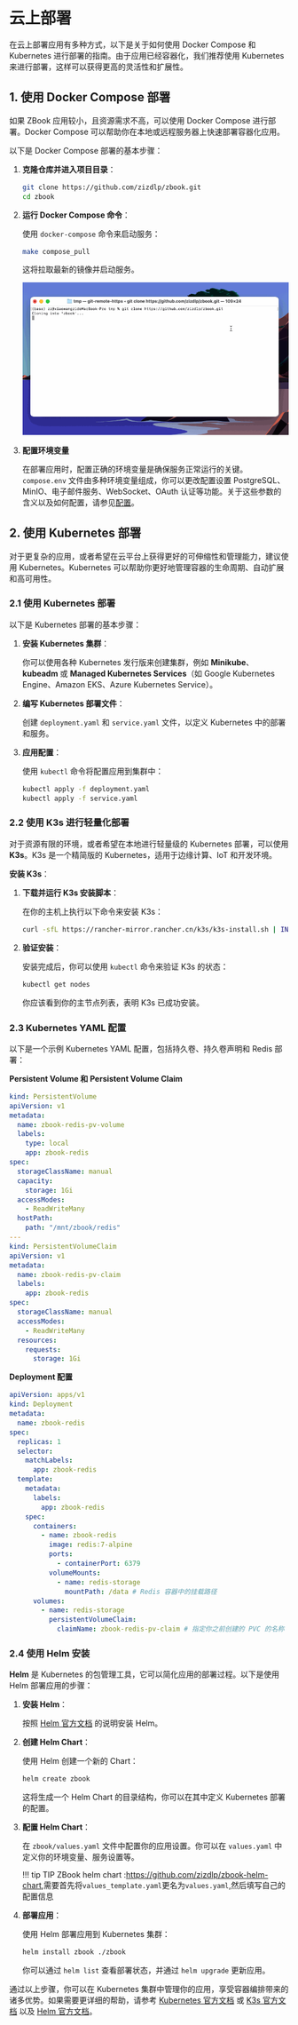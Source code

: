 # 云上部署

在云上部署应用有多种方式，以下是关于如何使用 Docker Compose 和 Kubernetes 进行部署的指南。由于应用已经容器化，我们推荐使用 Kubernetes 来进行部署，这样可以获得更高的灵活性和扩展性。

## 1. 使用 Docker Compose 部署

如果 ZBook 应用较小，且资源需求不高，可以使用 Docker Compose 进行部署。Docker Compose 可以帮助你在本地或远程服务器上快速部署容器化应用。

以下是 Docker Compose 部署的基本步骤：

1. **克隆仓库并进入项目目录**：

   ```bash
   git clone https://github.com/zizdlp/zbook.git
   cd zbook
   ```

2. **运行 Docker Compose 命令**：

   使用 `docker-compose` 命令来启动服务：

   ```bash
   make compose_pull
   ```

   这将拉取最新的镜像并启动服务。

   ![clone](./assets/clone.gif)

3. **配置环境变量**

   在部署应用时，配置正确的环境变量是确保服务正常运行的关键。`compose.env` 文件由多种环境变量组成，你可以更改配置设置 PostgreSQL、MinIO、电子邮件服务、WebSocket、OAuth 认证等功能。关于这些参数的含义以及如何配置，请参见[配置](使用/配置.md)。

## 2. 使用 Kubernetes 部署

对于更复杂的应用，或者希望在云平台上获得更好的可伸缩性和管理能力，建议使用 Kubernetes。Kubernetes 可以帮助你更好地管理容器的生命周期、自动扩展和高可用性。

### 2.1 使用 Kubernetes 部署

以下是 Kubernetes 部署的基本步骤：

1. **安装 Kubernetes 集群**：

   你可以使用各种 Kubernetes 发行版来创建集群，例如 **Minikube**、**kubeadm** 或 **Managed Kubernetes Services**（如 Google Kubernetes Engine、Amazon EKS、Azure Kubernetes Service）。

2. **编写 Kubernetes 部署文件**：

   创建 `deployment.yaml` 和 `service.yaml` 文件，以定义 Kubernetes 中的部署和服务。

3. **应用配置**：

   使用 `kubectl` 命令将配置应用到集群中：

   ```bash
   kubectl apply -f deployment.yaml
   kubectl apply -f service.yaml
   ```

### 2.2 使用 K3s 进行轻量化部署

对于资源有限的环境，或者希望在本地进行轻量级的 Kubernetes 部署，可以使用 **K3s**。K3s 是一个精简版的 Kubernetes，适用于边缘计算、IoT 和开发环境。

**安装 K3s**：

1. **下载并运行 K3s 安装脚本**：

   在你的主机上执行以下命令来安装 K3s：

   ```bash
   curl -sfL https://rancher-mirror.rancher.cn/k3s/k3s-install.sh | INSTALL_K3S_MIRROR=cn INSTALL_K3S_EXEC="--disable=traefik" sh -
   ```

2. **验证安装**：

   安装完成后，你可以使用 `kubectl` 命令来验证 K3s 的状态：

   ```bash
   kubectl get nodes
   ```

   你应该看到你的主节点列表，表明 K3s 已成功安装。

### 2.3 Kubernetes YAML 配置

以下是一个示例 Kubernetes YAML 配置，包括持久卷、持久卷声明和 Redis 部署：

**Persistent Volume 和 Persistent Volume Claim**

```yaml
kind: PersistentVolume
apiVersion: v1
metadata:
  name: zbook-redis-pv-volume
  labels:
    type: local
    app: zbook-redis
spec:
  storageClassName: manual
  capacity:
    storage: 1Gi
  accessModes:
    - ReadWriteMany
  hostPath:
    path: "/mnt/zbook/redis"
---
kind: PersistentVolumeClaim
apiVersion: v1
metadata:
  name: zbook-redis-pv-claim
  labels:
    app: zbook-redis
spec:
  storageClassName: manual
  accessModes:
    - ReadWriteMany
  resources:
    requests:
      storage: 1Gi
```

**Deployment 配置**

```yaml
apiVersion: apps/v1
kind: Deployment
metadata:
  name: zbook-redis
spec:
  replicas: 1
  selector:
    matchLabels:
      app: zbook-redis
  template:
    metadata:
      labels:
        app: zbook-redis
    spec:
      containers:
        - name: zbook-redis
          image: redis:7-alpine
          ports:
            - containerPort: 6379
          volumeMounts:
            - name: redis-storage
              mountPath: /data # Redis 容器中的挂载路径
      volumes:
        - name: redis-storage
          persistentVolumeClaim:
            claimName: zbook-redis-pv-claim # 指定你之前创建的 PVC 的名称
```

### 2.4 使用 Helm 安装

**Helm** 是 Kubernetes 的包管理工具，它可以简化应用的部署过程。以下是使用 Helm 部署应用的步骤：

1. **安装 Helm**：

   按照 [Helm 官方文档](https://helm.sh/docs/intro/install/) 的说明安装 Helm。

2. **创建 Helm Chart**：

   使用 Helm 创建一个新的 Chart：

   ```bash
   helm create zbook
   ```

   这将生成一个 Helm Chart 的目录结构，你可以在其中定义 Kubernetes 部署的配置。

3. **配置 Helm Chart**：

   在 `zbook/values.yaml` 文件中配置你的应用设置。你可以在 `values.yaml` 中定义你的环境变量、服务设置等。

    !!! tip TIP
        ZBook helm chart :<https://github.com/zizdlp/zbook-helm-chart>,需要首先将`values_template.yaml`更名为`values.yaml`,然后填写自己的配置信息
4. **部署应用**：

   使用 Helm 部署应用到 Kubernetes 集群：

   ```bash
   helm install zbook ./zbook
   ```

   你可以通过 `helm list` 查看部署状态，并通过 `helm upgrade` 更新应用。


通过以上步骤，你可以在 Kubernetes 集群中管理你的应用，享受容器编排带来的诸多优势。如果需要更详细的帮助，请参考 [Kubernetes 官方文档](https://kubernetes.io/docs/home/) 或 [K3s 官方文档](https://rancher.com/docs/k3s/latest/en/) 以及 [Helm 官方文档](https://helm.sh/docs/intro/using_helm/)。
